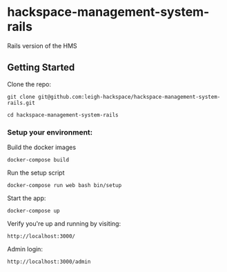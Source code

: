 # hackspace-management-system-rails

Rails version of the HMS

## Getting Started

Clone the repo:

`git clone git@github.com:leigh-hackspace/hackspace-management-system-rails.git`

`cd hackspace-management-system-rails`

### Setup your environment:

Build the docker images

`docker-compose build`

Run the setup script

`docker-compose run web bash bin/setup`

Start the app:

`docker-compose up`

Verify you're up and running by visiting:

`http://localhost:3000/`

Admin login:

`http://localhost:3000/admin`



